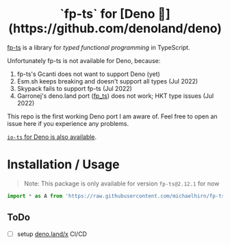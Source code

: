 <h1 align="center">
`fp-ts` for [Deno 🦕](https://github.com/denoland/deno)
</h1>

[fp-ts](https://github.com/gcanti/fp-ts) is a library for _typed functional programming_ in TypeScript.

Unfortunately fp-ts is not available for Deno, because:

1. fp-ts's Gcanti does not want to support Deno (yet)
2. Esm.sh keeps breaking and doesn't support all types (Jul 2022)
3. Skypack fails to support fp-ts (Jul 2022)
4. Garronej's deno.land port ([fp_ts](https://deno.land/x/fp_ts)) does not work; HKT type issues (Jul 2022)

This repo is the first working Deno port I am aware of. Feel free to open an issue here if you experience any problems.

[`io-ts` for Deno is also available](https://github.com/michaelhirn/io-ts).

# Installation / Usage

> Note: This package is only available for version `fp-ts@2.12.1` for now

```ts
import * as A from 'https://raw.githubusercontent.com/michaelhirn/fp-ts/master/lib/Array.ts'
```

## ToDo

- [ ] setup [deno.land/x](https://deno.land/x) CI/CD
